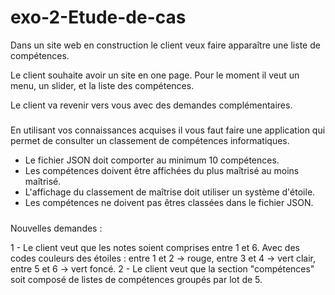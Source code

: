 # exo-2-Etude-de-cas

Dans un site web en construction le client veux faire apparaître une liste de compétences.

Le client souhaite avoir un site en one page. Pour le moment il veut un menu, un slider, et la liste des compétences.

Le client va revenir vers vous avec des demandes complémentaires.

#####
En utilisant vos connaissances acquises il vous faut faire une application qui permet de consulter un classement de compétences informatiques.

- Le fichier JSON doit comporter au minimum 10 compétences.
- Les compétences doivent être affichées du plus maîtrisé au moins maîtrisé. 
- L'affichage du classement de maîtrise doit utiliser un système d'étoile.
- Les compétences ne doivent pas êtres classées dans le fichier JSON.


#####
Nouvelles demandes : 

1 - Le client veut que les notes soient comprises entre 1 et 6.
    Avec des codes couleurs des étoiles : entre 1 et 2 -> rouge, entre 3 et 4 -> vert clair, entre 5 et 6 -> vert foncé.
2 - Le client veut que la section "compétences" soit composé de listes de compétences groupés par lot de 5.


